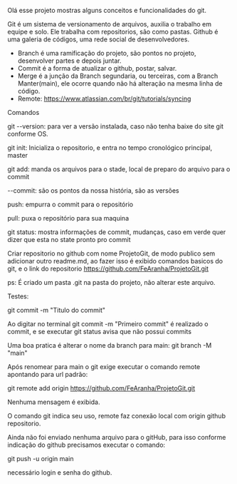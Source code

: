 Olá esse projeto mostras alguns conceitos e funcionalidades do git.

Git é  um sistema de versionamento de arquivos, auxilia o trabalho em equipe e solo. Ele trabalha com repositorios, são como pastas. Github é uma galeria de códigos, uma rede social de desenvolvedores.

- Branch é uma ramificação do projeto, são pontos no projeto, desenvolver partes e depois juntar.
- Commit é a forma de atualizar o github, postar, salvar.
- Merge é a junção da Branch segundaria, ou terceiras, com a Branch Manter(main), ele ocorre quando não há alteração na mesma linha de código. 
- Remote: https://www.atlassian.com/br/git/tutorials/syncing

Comandos

git --version: para ver a versão instalada, caso não tenha baixe do site git conforme OS.

git init: Inicializa o repositorio, e entra no tempo cronológico principal, master

git add: manda os arquivos para o stade, local de preparo do arquivo para o commit

--commit: são os pontos da nossa história, são as versões

push: empurra o commit para o repositório

pull: puxa o repositório para sua maquina 

git status: mostra informações de commit, mudanças, caso em verde quer dizer que esta no state pronto pro commit


Criar repositorio no github com nome ProjetoGit, de modo publico sem adicionar outro readme.md, ao fazer isso é exibido comandos basicos do git, e o link do repositorio https://github.com/FeAranha/ProjetoGit.git

ps: É criado um pasta .git na pasta do projeto, não alterar este arquivo.


Testes:


git commit -m "Titulo do commit"

Ao digitar no terminal git commit -m "Primeiro commit" é realizado o commit, e se executar git status avisa que não possui commits

Uma boa pratica é alterar o nome da branch para main:
git branch -M "main"

Após renomear para main o git exige executar o comando remote apontando para url padrão:

git remote add origin https://github.com/FeAranha/ProjetoGit.git

Nenhuma mensagem é exibida.

O comando git indica seu uso, remote faz conexão local com origin github repositorio.

Ainda não foi enviado nenhuma arquivo para o gitHub, para isso conforme indicação do github precisamos executar o comando:

git push -u origin main

necessário login e senha do github.

